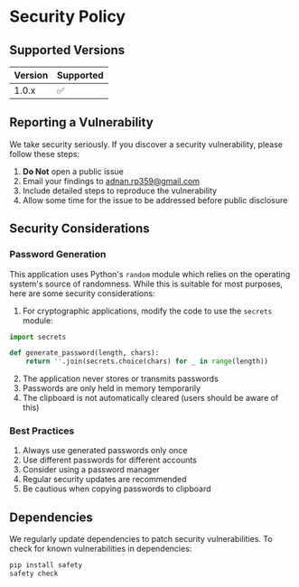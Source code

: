 # Security Policy

## Supported Versions

| Version | Supported          |
| ------- | ------------------ |
| 1.0.x   | :white_check_mark: |

## Reporting a Vulnerability

We take security seriously. If you discover a security vulnerability, please follow these steps:

1. **Do Not** open a public issue
2. Email your findings to adnan.rp359@gmail.com
3. Include detailed steps to reproduce the vulnerability
4. Allow some time for the issue to be addressed before public disclosure

## Security Considerations

### Password Generation

This application uses Python's `random` module which relies on the operating system's source of randomness. While this is suitable for most purposes, here are some security considerations:

1. For cryptographic applications, modify the code to use the `secrets` module:
```python
import secrets

def generate_password(length, chars):
    return ''.join(secrets.choice(chars) for _ in range(length))
```

2. The application never stores or transmits passwords
3. Passwords are only held in memory temporarily
4. The clipboard is not automatically cleared (users should be aware of this)

### Best Practices

1. Always use generated passwords only once
2. Use different passwords for different accounts
3. Consider using a password manager
4. Regular security updates are recommended
5. Be cautious when copying passwords to clipboard

## Dependencies

We regularly update dependencies to patch security vulnerabilities. To check for known vulnerabilities in dependencies:

```bash
pip install safety
safety check
```